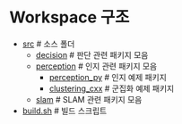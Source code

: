# Workspace 구조
- [src](../src) # 소스 폴더
    - [decision](../src/decision) # 판단 관련 패키지 모음
    - [perception](../src/perception) # 인지 관련 패키지 모음
        - [perception_py](https://github.com/baqu4-2025-driverless/perception_py) # 인지 예제 패키지
        - [clustering_cxx](https://github.com/baqu4-2025-driverless/clustering_cxx) # 군집화 예제 패키지
    - [slam](../src/slam) # SLAM 관련 패키지 모음
- [build.sh](../build.sh) # 빌드 스크립트
